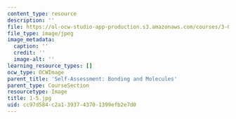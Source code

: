 ```yaml
---
content_type: resource
description: ''
file: https://ol-ocw-studio-app-production.s3.amazonaws.com/courses/3-091sc-introduction-to-solid-state-chemistry-fall-2010/cc97d584c2a1393743701399efb2e7d0_1-5.jpg
file_type: image/jpeg
image_metadata:
  caption: ''
  credit: ''
  image-alt: ''
learning_resource_types: []
ocw_type: OCWImage
parent_title: 'Self-Assessment: Bonding and Molecules'
parent_type: CourseSection
resourcetype: Image
title: 1-5.jpg
uid: cc97d584-c2a1-3937-4370-1399efb2e7d0
---
```

